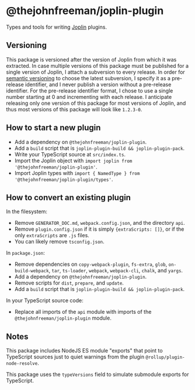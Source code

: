 # @thejohnfreeman/joplin-plugin

Types and tools for writing [Joplin][] plugins.

[Joplin]: https://joplinapp.org/


## Versioning

This package is versioned after the version of Joplin from which it was
extracted.
In case multiple versions of this package must be published for a single
version of Joplin, I attach a subversion to every release.
In order for [semantic versioning][semver] to choose the latest subversion, I
specify it as a pre-release identifier, and I never publish a version without
a pre-release identifier.
For the pre-release identifier format, I chose to use a single number starting
at 0 and incrementing with each release.
I anticipate releasing only one version of this package for most versions of
Joplin, and thus most versions of this package will look like `1.2.3-0`.

[semver]: https://semver.org/


## How to start a new plugin

- Add a dependency on `@thejohnfreeman/joplin-plugin`.
- Add a `build` script that is `joplin-plugin-build && joplin-plugin-pack`.
- Write your TypeScript source at `src/index.ts`.
- Import the Joplin object with `import joplin from '@thejohnfreeman/joplin-plugin'`.
- Import Joplin types with `import { NamedType } from '@thejohnfreeman/joplin-plugin/types'`.


## How to convert an existing plugin

In the filesystem:

- Remove `GENERATOR_DOC.md`, `webpack.config.json`, and the directory `api`.
- Remove `plugin.config.json` if it is simply `{extraScripts: []}`, or if the
    only `extraScripts` are `.js` files.
- You can likely remove `tsconfig.json`.

In `package.json`:

- Remove dependencies on `copy-webpack-plugin`, `fs-extra`, `glob`,
    `on-build-webpack`, `tar`, `ts-loader`, `webpack`, `webpack-cli`,
    `chalk`, and `yargs`.
- Add a dependency on `@thejohnfreeman/joplin-plugin`.
- Remove scripts for `dist`, `prepare`, and `update`.
- Add a `build` script that is `joplin-plugin-build && joplin-plugin-pack`.

In your TypeScript source code:

- Replace all imports of the `api` module with imports of the
    `@thejohnfreeman/joplin-plugin` module.


## Notes

This package includes NodeJS ES module "exports" that point to TypeScript
sources just to quiet warnings from the plugin `@rollup/plugin-node-resolve`.

This package uses the `typeVersions` field to simulate submodule exports for
TypeScript.
